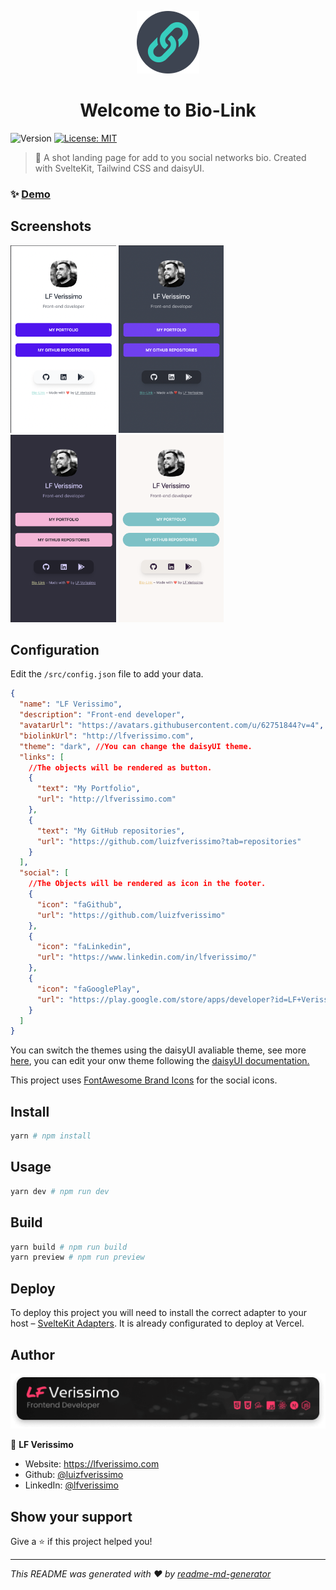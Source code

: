 <p align="center">
  <img src="/static/android-chrome-192x192.png" width="100px"/>
</p>

<h1 align="center">Welcome to Bio-Link</h1>
<p>
  <img alt="Version" src="https://img.shields.io/badge/version-0.0.1-blue.svg?cacheSeconds=2592000" />
  <a href="#" target="_blank">
    <img alt="License: MIT" src="https://img.shields.io/badge/License-MIT-yellow.svg" />
  </a>
</p>

> 🔗 A shot landing page for add to you social networks bio. Created with SvelteKit, Tailwind CSS and daisyUI.

### ✨ [Demo](https://lfv-biolink.vercel.app/)

## Screenshots

<img src="/static/2.png" alt="Screenshot 2" height="300"/>
<img src="/static/1.png" alt="Screenshot 1" height="300"/>
<img src="/static/3.png" alt="Screenshot 3" height="300"/>
<img src="/static/4.png" alt="Screenshot 4" height="300"/>

## Configuration

Edit the `/src/config.json` file to add your data.

```json
{
  "name": "LF Verissimo",
  "description": "Front-end developer",
  "avatarUrl": "https://avatars.githubusercontent.com/u/62751844?v=4",
  "biolinkUrl": "http://lfverissimo.com",
  "theme": "dark", //You can change the daisyUI theme.
  "links": [
    //The objects will be rendered as button.
    {
      "text": "My Portfolio",
      "url": "http://lfverissimo.com"
    },
    {
      "text": "My GitHub repositories",
      "url": "https://github.com/luizfverissimo?tab=repositories"
    }
  ],
  "social": [
    //The Objects will be rendered as icon in the footer.
    {
      "icon": "faGithub",
      "url": "https://github.com/luizfverissimo"
    },
    {
      "icon": "faLinkedin",
      "url": "https://www.linkedin.com/in/lfverissimo/"
    },
    {
      "icon": "faGooglePlay",
      "url": "https://play.google.com/store/apps/developer?id=LF+Verissimo"
    }
  ]
}
```

You can switch the themes using the daisyUI avaliable theme, see more [here](https://daisyui.com/docs/default-themes), you can edit your onw theme following the [daisyUI documentation.](https://daisyui.com/docs/add-themes)

This project uses [FontAwesome Brand Icons](https://www.npmjs.com/package/@fortawesome/free-brands-svg-icons) for the social icons.

## Install

```sh
yarn # npm install
```

## Usage

```sh
yarn dev # npm run dev
```

## Build

```sh
yarn build # npm run build
yarn preview # npm run preview
```

## Deploy

To deploy this project you will need to install the correct adapter to your host – [SvelteKit Adapters](https://kit.svelte.dev/docs#adapters). It is already configurated to deploy at Vercel.

## Author

[<img alt="Logo LF Verissimo - Front-end Developer" src="https://github.com/luizfverissimo/luizfverissimo/blob/8604eedb8ecf5eeb23f8ffae63cfdf8eba6513c3/banner.png?raw=true" />](https://lfverissimo.com)

👤 **LF Verissimo**

- Website: https://lfverissimo.com
- Github: [@luizfverissimo](https://github.com/luizfverissimo)
- LinkedIn: [@lfverissimo](https://linkedin.com/in/lfverissimo)

## Show your support

Give a ⭐️ if this project helped you!

---

_This README was generated with ❤️ by [readme-md-generator](https://github.com/kefranabg/readme-md-generator)_
